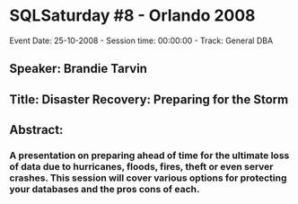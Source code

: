 # SQLSaturday #8 - Orlando 2008
Event Date: 25-10-2008 - Session time: 00:00:00 - Track: General DBA
## Speaker: Brandie Tarvin
## Title: Disaster Recovery: Preparing for the Storm
## Abstract:
### A presentation on preparing ahead of time for the ultimate loss of data due to hurricanes, floods, fires, theft or even server crashes. This session will cover various options for protecting your databases and the pros  cons of each.
